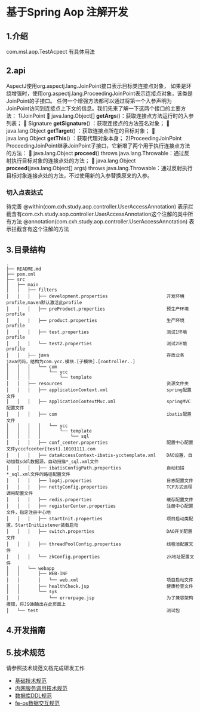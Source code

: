 # 基于Spring Aop  注解开发

## 1.介绍
com.msl.aop.TestAcpect 有具体用法

## 2.api
   AspectJ使用org.aspectj.lang.JoinPoint接口表示目标类连接点对象，
   如果是环绕增强时，使用org.aspectj.lang.ProceedingJoinPoint表示连接点对象，该类是JoinPoint的子接口。
   任何一个增强方法都可以通过将第一个入参声明为JoinPoint访问到连接点上下文的信息。我们先来了解一下这两个接口的主要方法： 
   1)JoinPoint 
    java.lang.Object[] **getArgs**()：获取连接点方法运行时的入参列表； 
    Signature **getSignature**() ：获取连接点的方法签名对象； 
    java.lang.Object **getTarget**() ：获取连接点所在的目标对象； 
    java.lang.Object **getThis**() ：获取代理对象本身； 
   2)ProceedingJoinPoint 
   ProceedingJoinPoint继承JoinPoint子接口，它新增了两个用于执行连接点方法的方法： 
    java.lang.Object **proceed**() throws java.lang.Throwable：通过反射执行目标对象的连接点处的方法； 
    java.lang.Object **proceed**(java.lang.Object[] args) throws java.lang.Throwable：通过反射执行目标对象连接点处的方法，不过使用新的入参替换原来的入参。

### 切入点表达式
  待完善
    @within(com.cxh.study.aop.controller.UserAccessAnnotation) 
    表示拦截含有com.cxh.study.aop.controller.UserAccessAnnotation这个注解的类中所有方法
    @annotation(com.cxh.study.aop.controller.UserAccessAnnotation) 
    表示拦截含有这个注解的方法
  

## 3.目录结构
```
.
├── README.md
├── pom.xml
├── src
│   ├── main
│   │   ├── filters
│   │   │   ├── development.properties                      开发环境profile,maven默认激活此profile
│   │   │   ├── preProduct.properties                       预生产环境profile
│   │   │   ├── product.properties                          生产环境profile
│   │   │   ├── test.properties                             测试1环境profile
│   │   │   └── test2.properties                            测试2环境profile
│   │   ├── java                                            存放业务java代码，结构为com.ycc.模块.[子模块].[controller..]
│   │   │   └── com
│   │   │       └── ycc
│   │   │           └── template
│   │   ├── resources                                       资源文件夹
│   │   │   ├── applicationContext.xml                      spring配置文件
│   │   │   ├── applicationContextMvc.xml                   springMVC配置文件
│   │   │   ├── com                                         ibatis配置文件
│   │   │   │   └── ycc
│   │   │   │       └── template
│   │   │   │           └── sql
│   │   │   ├── conf_center.properties                      配置中心配置文件ycccfcenter[test].10101111.com
│   │   │   ├── dataAccessContext-ibatis-ycctemplate.xml    DAO设置，自动加载sddl数据源，自动扫描*_sql.xml文件
│   │   │   ├── ibatisConfigPath.properties                 自动扫描*_sql.xml文件的路径配置文件
│   │   │   ├── log4j.properties                            日志配置文件
│   │   │   ├── nettyConfig.properties                      TCP方式远程调用配置文件
│   │   │   ├── redis.properties                            缓存配置文件
│   │   │   ├── registerCenter.properties                   注册中心配置文件，指定注册中心地
│   │   │   ├── startInit.properties                        项目启动类配置，StartInitListener装载启动
│   │   │   ├── switch.properties                           DAO开关配置文件
│   │   │   ├── threadPoolConfig.properties                 线程池配置文件
│   │   │   └── zkConfig.properties                         zk地址配置文件
│   │   └── webapp
│   │       ├── WEB-INF
│   │       │   └── web.xml                                 项目启动文件
│   │       ├── healthCheck.jsp                             健康检查文件
│   │       └── sys
│   │           └── errorpage.jsp                           为了兼容架构报错，将JSON输出在此页面上
│   └── test                                                测试包

```

## 4.开发指南  
    

## 5.技术规范
请参照技术规范文档完成研发工作  
- [基础技术规范](http://wiki.10101111.com/pages/viewpage.action?pageId=169921395&moved=true)  
- [内网服务调用技术规范](http://wiki.10101111.com/pages/viewpage.action?pageId=169919804)  
- [数据库DDL规范](http://wiki.10101111.com/pages/viewpage.action?pageId=169919822)  
- [fe-os数据交互规范](http://wiki.10101111.com/pages/viewpage.action?pageId=169919820)  